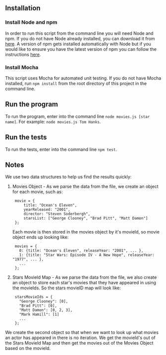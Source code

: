 ## Installation

### Install Node and npm
In order to run this script from the command line you will need Node and npm. If you do not have Node already installed, you can download it from [here](https://nodejs.org/en/). A version of npm gets installed automatically with Node but if you would like to ensure you have the latest version of npm you can follow the instructions [here](https://docs.npmjs.com/getting-started/installing-node).

### Install Mocha
This script uses Mocha for automated unit testing. If you do not have Mocha installed, run `npm install` from the root directory of this project in the command line. 


## Run the program
To run the program, enter into the command line `node movies.js [star name]`. For example: `node movies.js Tom Hanks`.


## Run the tests
To run the tests, enter into the command line `npm test`.

## Notes
We use two data structures to help us find the results quickly:

1. Movies Object - As we parse the data from the file, we create an object for each movie, such as:

		movie = {
			title: "Ocean's Eleven",
			yearReleased: "2001",
			director: "Steven Soderbergh",
			starsList: ["George Clooney", "Brad Pitt", "Matt Damon"]
		};

	Each movie is then stored in the movies object by it's movieId, so movie object ends up looking like:
   
	    movies = {           
	      0: {title: "Ocean's Eleven", releaseYear: "2001", ... },
	      1: {title: "Star Wars: Episode IV - A New Hope", releaseYear: "1977", ... },
	      ...
	    };

2. Stars MovieId Map - As we parse the data from the file, we also create an object to store each star's movies that they have appeared in using the movieIds. So the stars movieID map will look like: 
    
		starsMovieIds = {    
		  "George Clooney": [0],
		  "Brad Pitt": [0],
		  "Matt Damon": [0, 2, 3],
		  "Mark Hamill": [1]
		  ...
		};

We create the second object so that when we want to look up what movies an actor has appeared in there is no iteration. We get the movieId's out of the Stars MovieId Map and then get the movies out of the Movies Object based on the movieId.



